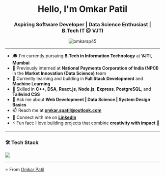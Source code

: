 <h1 align="center">Hello, I'm Omkar Patil</h1>
<h3 align="center">Aspiring Software Developer | Data Science Enthusiast | B.Tech IT @ VJTI</h3>

<p align="center">
  <img src="https://komarev.com/ghpvc/?username=omkarsp45&label=Profile%20views&color=0e75b6&style=flat" alt="omkarsp45" />
</p>

---

- 🎓 I'm currently pursuing **B.Tech in Information Technology** at **VJTI, Mumbai**  
- 💼 Previously interned at **National Payments Corporation of India (NPCI)** in the **Market Innovation (Data Science)** team  
- 🌱 Currently learning and building in **Full Stack Development** and **Machine Learning**  
- 🧠 Skilled in **C++**, **DSA**, **React.js**, **Node.js**, **Express**, **PostgreSQL**, and **Tailwind CSS**  
- 💬 Ask me about **Web Development | Data Science | System Design Basics**  
- 📫 Reach me at **omkar.spatil@outlook.com**  
- 💼 Connect with me on [**LinkedIn**](https://www.linkedin.com/in/omkarsp45/)  
- ⚡ Fun fact: I love building projects that combine **creativity with impact** 🚀  

---

### 🛠️ Tech Stack
<p align="left">
  <img src="https://skillicons.dev/icons?i=cpp,react,nodejs,express,tailwind,postgres,prisma,python,git,github,vscode,linux" />
</p>

---

⭐️ From [Omkar Patil](https://github.com/omkarsp45)
